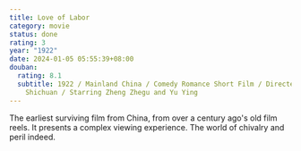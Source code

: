```yaml
---
title: Love of Labor
category: movie
status: done
rating: 3
year: "1922"
date: 2024-01-05 05:55:39+08:00
douban:
  rating: 8.1
  subtitle: 1922 / Mainland China / Comedy Romance Short Film / Directed by Zhang
    Shichuan / Starring Zheng Zhegu and Yu Ying
---
```


The earliest surviving film from China, from over a century ago's old film reels. It presents a complex viewing experience. The world of chivalry and peril indeed.
